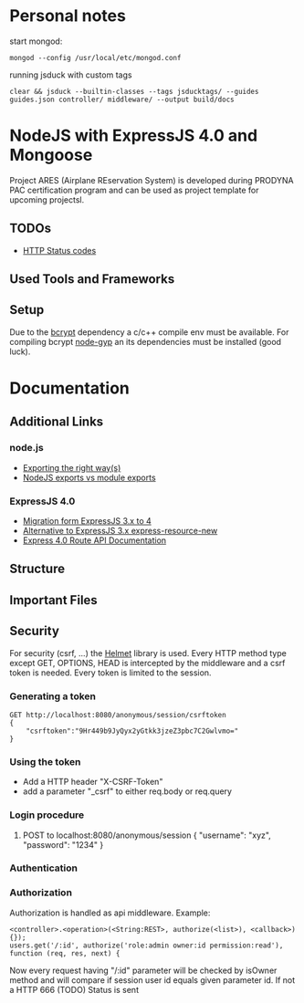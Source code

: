 # Personal notes
start mongod:

    mongod --config /usr/local/etc/mongod.conf

running jsduck with custom tags

    clear && jsduck --builtin-classes --tags jsducktags/ --guides guides.json controller/ middleware/ --output build/docs

# NodeJS with ExpressJS 4.0 and Mongoose

Project ARES (Airplane REservation System) is developed during PRODYNA PAC certification program and can be used as project template for upcoming projectsl.

## TODOs
- [HTTP Status codes](https://developer.yahoo.com/social/rest_api_guide/http-response-codes.html)

## Used Tools and Frameworks

## Setup
Due to the [bcrypt](https://github.com/ncb000gt/node.bcrypt.js/) dependency a c/c++ compile env must be available.
For compiling bcrypt [node-gyp](https://github.com/TooTallNate/node-gyp/) an its dependencies must be installed (good luck).

# Documentation
## Additional Links
### node.js
- [Exporting the right way(s)](http://bites.goodeggs.com/posts/export-this/#function)
- [NodeJS exports vs module exports](http://www.hacksparrow.com/node-js-exports-vs-module-exports.html)
### ExpressJS 4.0
- [Migration form ExpressJS 3.x to 4](http://scotch.io/bar-talk/expressjs-4-0-new-features-and-upgrading-from-3-0)
- [Alternative to ExpressJS 3.x express-resource-new](https://github.com/hyubs/express-path)
- [Express 4.0 Route API Documentation](http://expressjs.com/4x/api.html#router)
## Structure
## Important Files

## Security
For security (csrf, ...) the [Helmet](https://github.com/evilpacket/helmet) library is used.
Every HTTP method type except GET, OPTIONS, HEAD is intercepted by the middleware and a csrf token is needed.
Every token is limited to the session.

### Generating a token

    GET http://localhost:8080/anonymous/session/csrftoken
    {
        "csrftoken":"9Hr449b9JyQyx2yGtkk3jzeZ3pbc7C2Gwlvmo="
    }

### Using the token
- Add a HTTP header "X-CSRF-Token"
- add a parameter "_csrf" to either req.body or req.query

### Login procedure
1) POST to localhost:8080/anonymous/session
    {
        "username": "xyz",
        "password": "1234"
    }

### Authentication

### Authorization
Authorization is handled as api middleware.
Example:

    <controller>.<operation>(<String:REST>, authorize(<list>), <callback>) {});
    users.get('/:id', authorize('role:admin owner:id permission:read'), function (req, res, next) {


Now every request having "/:id" parameter will be checked by isOwner method and will compare if session user id equals given parameter id.
If not a HTTP 666 (TODO) Status is sent